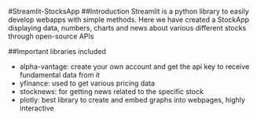 #Streamlit-StocksApp
##Introduction
Streamlit is a python library to easily develop webapps with simple methods.
Here we have created a StockApp displaying data, numbers, charts and news about various different stocks through open-source APIs

##Important libraries included
- alpha-vantage: create your own account and get the api key to receive fundamental data from it 
- yfinance: used to get various pricing data
- stocknews: for getting news related to the specific stock
- plotly: best library to create and embed graphs into webpages, highly interactive
